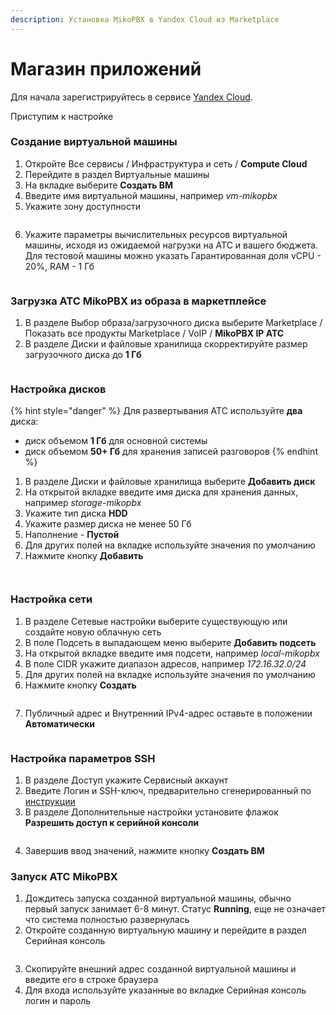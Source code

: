 ```yaml
---
description: Установка MikoPBX в Yandex Cloud из Marketplace
---
```


# Магазин приложений

Для начала зарегистрируйтесь в сервисе [Yandex Cloud](https://console.cloud.yandex.ru/?referralCode=dn22bvnhhe64i62i71ua).

Приступим к настройке

### Создание виртуальной машины

1. Откройте Все сервисы / Инфраструктура и сеть / **Compute Cloud**
2. Перейдите в раздел Виртуальные машины
3. На вкладке выберите **Создать ВМ**
4. Введите имя виртуальной машины, например _vm-mikopbx_
5. Укажите зону доступности

<figure><img src="../../../.gitbook/assets/MikoPBXYandexInstallation_5.png" alt=""><figcaption></figcaption></figure>

6. Укажите параметры вычислительных ресурсов виртуальной машины, исходя из ожидаемой нагрузки на АТС и вашего бюджета. Для тестовой машины можно указать Гарантированная доля vCPU - 20%, RAM - 1 Гб

<figure><img src="../../../.gitbook/assets/MikoPBXYandexInstallation_9.png" alt=""><figcaption></figcaption></figure>

### Загрузка АТС MikoPBX из образа в маркетплейсе

1. В разделе Выбор образа/загрузочного диска выберите Marketplace / Показать все продукты Marketplace / VoIP / **MikoPBX IP АТС**
2. В разделе Диски и файловые хранилища скорректируйте размер загрузочного диска до **1 Гб**

<figure><img src="../../../.gitbook/assets/MikoPBXYandexInstallation_14.png" alt=""><figcaption></figcaption></figure>

### Настройка дисков

{% hint style="danger" %}
Для развертывания АТС используйте **два** диска:

* диск объемом **1 Гб** для основной системы
* диск объемом **50+ Гб** для хранения записей разговоров
{% endhint %}

1. В разделе Диски и файловые хранилища выберите **Добавить диск**
2. На открытой вкладке введите имя диска для хранения данных, например _storage-mikopbx_
3. Укажите тип диска **HDD**
4. Укажите размер диска не менее 50 Гб
5. Наполнение - **Пустой**
6. Для других полей на вкладке используйте значения по умолчанию
7. Нажмите кнопку **Добавить**

<figure><img src="../../../.gitbook/assets/MikoPBXYandexInstallation_7.png" alt=""><figcaption></figcaption></figure>

<figure><img src="../../../.gitbook/assets/MikoPBXYandexInstallation_15.png" alt=""><figcaption></figcaption></figure>

### Настройка сети

1. В разделе Сетевые настройки выберите существующую или создайте новую облачную сеть
2. В поле Подсеть в выпадающем меню выберите **Добавить подсеть**
3. На открытой вкладке введите имя подсети, например _local-mikopbx_
4. В поле CIDR укажите диапазон адресов, например _172.16.32.0/24_
5. Для других полей на вкладке используйте значения по умолчанию
6. Нажмите кнопку **Создать**

<figure><img src="../../../.gitbook/assets/MikoPBXYandexInstallation_10.png" alt=""><figcaption></figcaption></figure>

7. Публичный адрес и Внутренний IPv4-адрес оставьте в положении **Автоматически**

<figure><img src="../../../.gitbook/assets/MikoPBXYandexInstallation_11.png" alt=""><figcaption></figcaption></figure>

### Настройка параметров SSH

1. В разделе Доступ укажите Сервисный аккаунт
2. Введите Логин и SSH-ключ, предварительно сгенерированный по [инструкции](https://yandex.cloud/ru/docs/compute/operations/vm-connect/ssh?utm\_source=console\&utm\_medium=side-bar-left\&utm\_campaign=compute)&#x20;
3. В разделе Дополнительные настройки установите флажок **Разрешить доступ к серийной консоли**

<figure><img src="../../../.gitbook/assets/MikoPBXYandexInstallation_12.png" alt=""><figcaption></figcaption></figure>

4. Завершив ввод значений, нажмите кнопку **Создать ВМ**

### **Запуск АТС MikoPBX**

1. Дождитесь запуска созданной виртуальной машины, обычно первый запуск занимает 6-8 минут. Статус **Running**, еще не означает что система полностью развернулась
2. Откройте созданную виртуальную машину и перейдите в раздел Серийная консоль

<figure><img src="../../../.gitbook/assets/MikoPBXYandexInstallation_13.png" alt=""><figcaption></figcaption></figure>

3. Скопируйте внешний адрес созданной виртуальной машины и введите его в строке браузера
4. Для входа используйте указанные во вкладке Серийная консоль логин и пароль

<figure><img src="../../../.gitbook/assets/MikoPBXYandexInstallation_16 (1).png" alt=""><figcaption></figcaption></figure>
